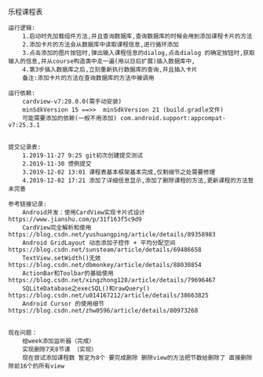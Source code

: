 乐程课程表
    
    运行逻辑:
        1.启动时先加载组件方法,并且查询数据库,查询数据库的时候会用到添加课程卡片的方法
        2.添加卡片的方法会从数据库中读取课程信息,进行循环添加
        3.点击添加的图片按钮时,弹出输入课程信息的dialog,点击dialog 的确定按钮时,获取输入的信息,并从course构造类中走一遍(用以日后扩展)插入数据库中,
        4.第3步插入数据库之后,立刻重新执行数据库的查询,并且插入卡片
        备注:添加卡片的方法在查询数据库的方法中被调用

    运行依赖:
        cardview-v7:28.0.0(需手动安装)
        minSdkVersion 15 ==>>  minSdkVersion 21 (build.gradle文件)
        可能需要添加的依赖(一般不用添加) com.android.support:appcompat-v7:25.3.1
         

    提交记录表:
        1.2019-11-27 9:25 git初次创建提交测试
        2.2019-11-30 惯例提交
        3.2019-12-02 13:01 课程表基本框架基本完成,仅剩细节之处需要修理
        4.2019-12-02 17:21 添加了详细信息显示,添加了删除课程的方法,更新课程的方法暂未完善
        
    参考链接记录:
        Android开发：使用CardView实现卡片式设计 https://www.jianshu.com/p/31f163f5c9d9 
        CardView完全解析和使用 https://blog.csdn.net/yushuangping/article/details/89358983 
        Android GridLayout 动态添加子控件 + 平均分配空间 https://blog.csdn.net/sunsteam/article/details/69486658
        TextView.setWidth()无效 https://blog.csdn.net/dbmonkey/article/details/88030854
        ActionBar和Toolbar的基础使用 https://blog.csdn.net/xingzhong128/article/details/79696467 
        SQLiteDatabase之execSQL()和rawQuery() https://blog.csdn.net/u014167212/article/details/38663825
        Android Cursor 的使用细节 https://blog.csdn.net/zhw0596/article/details/80973268
        

    现在问题：
        给week添加监听器（完成）
        实现删除7天8节课 （实现）
        现在尝试添加课程数 暂定为8个 要完成删除 删除view的方法把节数给删除了 直接删除除前16个的所有view
